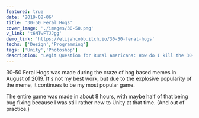 ```yaml
---
featured: true
date: '2019-08-06'
title: '30-50 Feral Hogs'
cover_image: './images/30-50.png'
v_link: 't6NTwFTJJgg'
demo_link: 'https://elijahcobb.itch.io/30-50-feral-hogs'
techs: ['Design','Programming']
tags: ['Unity','Photoshop']
description: "Legit Question for Rural Americans: How do I kill the 30-50 feral hogs that run into my yard within 3-5 mins while my small kids play? Let's find out!"
---
```


30-50 Feral Hogs was made during the craze of hog based memes in August of 2019. It's not my best work, but due to the explosive popularity of the meme, it continues to be my most popular game.

The entire game was made in about 8 hours, with maybe half of that being bug fixing because I was still rather new to Unity at that time. (And out of practice.) 

